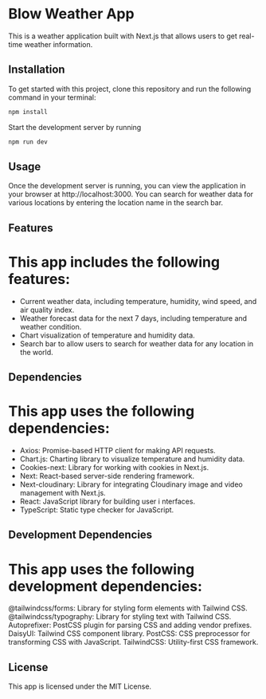 # Blow Weather App

This is a weather application built with Next.js that allows users to get real-time weather information.

## Installation

To get started with this project, clone this repository and run the following command in your terminal:

```sh
npm install
```

Start the development server by running

```sh
npm run dev
```

## Usage

Once the development server is running, you can view the application in your browser at http://localhost:3000. You can search for weather data for various locations by entering the location name in the search bar.

## Features
# This app includes the following features:

- Current weather data, including temperature, humidity, wind speed, and air quality index.
- Weather forecast data for the next 7 days, including temperature and weather condition.
- Chart visualization of temperature and humidity data.
- Search bar to allow users to search for weather data for any location in the world.

## Dependencies
# This app uses the following dependencies:

- Axios: Promise-based HTTP client for making API requests.
- Chart.js: Charting library to visualize temperature and humidity data.
- Cookies-next: Library for working with cookies in Next.js.
- Next: React-based server-side rendering framework.
- Next-cloudinary: Library for integrating Cloudinary image and video management with Next.js.
- React: JavaScript library for building user i nterfaces.
- TypeScript: Static type checker for JavaScript.

## Development Dependencies
# This app uses the following development dependencies:

@tailwindcss/forms: Library for styling form elements with Tailwind CSS.
@tailwindcss/typography: Library for styling text with Tailwind CSS.
Autoprefixer: PostCSS plugin for parsing CSS and adding vendor prefixes.
DaisyUI: Tailwind CSS component library.
PostCSS: CSS preprocessor for transforming CSS with JavaScript.
TailwindCSS: Utility-first CSS framework.

## License
This app is licensed under the MIT License.